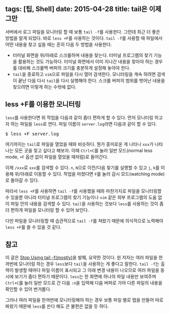 tags: [팁, Shell]
date: 2015-04-28
title: tail은 이제 그만
---
서버에서 로그 파일을 모니터링 할 때 보통 `tail -f`를 사용한다. 그런데 최근 더 좋은 방법을 알게 되었다. 바로 `less +F`를 사용하는 것이다. `tail -f`를 사용할 때 파일에서 어떤 내용을 찾고 싶을 때는 흔히 다음 두 방법을 사용한다.<!--more-->

* 터미널 화면을 위/아래로 스크롤하며 내용을 찾는다. 터미널 프로그램의 찾기 기능을 활용하는 것도 가능하다. 터미널 화면에서 이미 지나간 내용을 찾아야 하는 경우를 대비해 스크롤백 버퍼의 크기를 충분하게 설정해 놓아야 한다.
* `tail`을 종료하고 `vim`으로 파일을 다시 열어 검색한다. 모니터링을 계속 하려면 검색이 끝난 다음 다시 `tail`을 다시 실행해야 한다. 스크롤 버퍼의 범위를 벗어난 내용을 찾으려면 이렇게 하는 수밖에 없다.

## less +F를 이용한 모니터링

`less`를 사용한다면 위 작업을 다음과 같이 좀더 편하게 할 수 있다. 먼저 모니터링 하고자 하는 파일을 `less`로 연다. 파일 이름이 `server.log`라면 다음과 같이 할 수 있다.

<pre class="console">
$ less +F server.log
</pre>

여기까지는 `tail`로 파일을 열었을 때와 비슷하다. 뭔가 흥미로운 게 나타나 `xxx`가 나타나는 모든 곳을 찾고 싶다고 해보자. 이때 `Ctrl+C`를 눌러 일반 모드(normal less mode, `+F` 옵션 없이 파일을 열었을 때처럼)로 들어간다.

이제 `/xxx`로 `xxx`를 검색할 수 있다. `n`, `N`으로 이전/다음 찾기를 실행할 수 있고 `j`, `k`를 이용해 위/아래로 이동할 수 있다. 작업을 마쳤다면 `F`를 눌러 감시 모드(watching mode)로 돌아갈 수 있다.

따라서 `less +F`를 사용하면 `tail -f`를 사용했을 때와 마찬가지로 파일을 모니터링할 수 있을뿐 아니라 터미널 프로그램의 찾기 기능이나 `vim` 같은 외부 프로그램의 도움 없이 파일 안의 내용을 검색할 수 있다. `tail`을 사용하는 것보다 `less`를 사용하는 것이 좀더 편하게 파일을 모니터링 할 수 있어 보인다.

다만 파일을 모니터링할 때 습관적으로 `tail -f`를 쳐왔기 때문에 의식적으로 노력해야 `less +F`를 쓸 수 있을 것 같다.

## 참고
이 글은 [Stop Using tail -f(mostly)](http://www.brianstorti.com/stop-using-tail/?utm_content=buffer13c97&utm_medium=social&utm_source=twitter.com&utm_campaign=buffer)을 발췌, 요약한 것이다. 원 저자는 여러 파일을 한꺼번에 모니터링 하는 경우 `less`보다 `tail`을 사용하는 게 좋다고 말한다. `tail -f`는 출력이 발생할 때마다 파일 이름이 표시되고 그 아래 변경 내용이 나오므로 여러 파일을 동시에 보기가 좀더 편하기 때문이다. `less`는 한 화면에 하나의 파일 내용만 보여주며 `Ctrl+C`를 눌러 일반 모드로 간 다음 `:n`을 입력해 다음 버퍼로 가야 다른 파일의 내용을 확인할 수 있어 번거롭다.

그러나 여러 파일을 한꺼번에 모니터링해야 하는 경우 보통 파일 별로 탭을 만들어 따로 봐왔기 때문에 `less`를 쓴다 해도 큰 불편은 없을 듯 하다.
